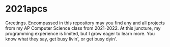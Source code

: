 # 2021apcs
Greetings. Encompassed in this repository may you find any and all projects from my AP Computer Science class from 2021-2022. At this juncture, my programming experience is limited, but I grow eager to learn more. You know what they say, get busy livin', or get busy dyin'. 
